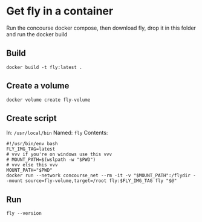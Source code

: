 # Get fly in a container
Run the concourse docker compose, then download fly, drop it in this folder and run the docker build

## Build
`docker build -t fly:latest .`

## Create a volume
`docker volume create fly-volume`

## Create script
In: `/usr/local/bin`
Named: `fly`
Contents:
```
#!/usr/bin/env bash
FLY_IMG_TAG=latest
# vvv if you're on windows use this vvv
# MOUNT_PATH=$(wslpath -w "$PWD")
# vvv else this vvv
MOUNT_PATH="$PWD"
docker run --network concourse_net --rm -it -v "$MOUNT_PATH":/flydir --mount source=fly-volume,target=/root fly:$FLY_IMG_TAG fly "$@"
```

## Run
`fly --version`
